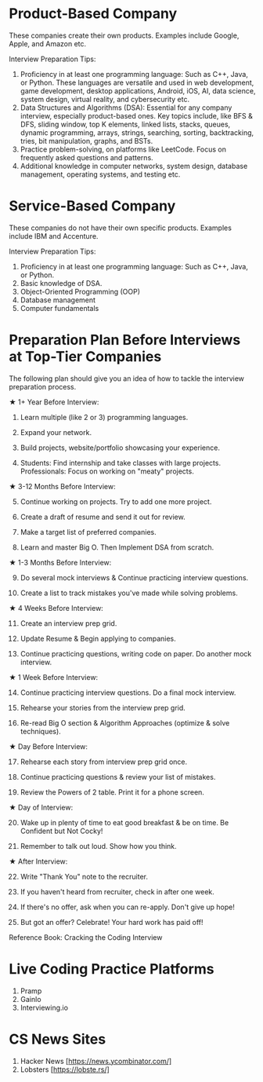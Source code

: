 # Product-Based Company
These companies create their own products. Examples include Google, Apple, and Amazon etc.

Interview Preparation Tips:

1. Proficiency in at least one programming language: Such as C++, Java, or Python. These languages are versatile and used in web development, game development, desktop applications, Android, iOS, AI, data science, system design, virtual reality, and cybersecurity etc.
2. Data Structures and Algorithms (DSA): Essential for any company interview, especially product-based ones. Key topics include, like BFS & DFS, sliding window, top K elements, linked lists, stacks, queues, dynamic programming, arrays, strings, searching, sorting, backtracking, tries, bit manipulation, graphs, and BSTs.
3. Practice problem-solving, on platforms like LeetCode. Focus on frequently asked questions and patterns.
4. Additional knowledge in computer networks, system design, database management, operating systems, and testing etc.

# Service-Based Company
These companies do not have their own specific products. Examples include IBM and Accenture.

Interview Preparation Tips:

1. Proficiency in at least one programming language: Such as C++, Java, or Python.
2. Basic knowledge of DSA.
3. Object-Oriented Programming (OOP)
4. Database management
5. Computer fundamentals

# Preparation Plan Before Interviews at Top-Tier Companies

The following plan should give you an idea of how to tackle the interview preparation process.

★ 1+ Year Before Interview:

1. Learn multiple (like 2 or 3) programming languages.

2. Expand your network.

3. Build projects, website/portfolio showcasing your experience.

4. Students: Find internship and take classes with large projects.
Professionals: Focus on working on "meaty" projects.

★ 3-12 Months Before Interview:

5. Continue working on projects. Try to add one more project.

6. Create a draft of resume and send it out for review.

7. Make a target list of preferred companies.

8. Learn and master Big O. Then Implement DSA from scratch.

★ 1-3 Months Before Interview:

9. Do several mock interviews & Continue practicing interview questions.

10. Create a list to track mistakes you've made while solving problems.

★ 4 Weeks Before Interview:

11. Create an interview prep grid.

12. Update Resume & Begin applying to companies.

13. Continue practicing questions, writing code on paper. Do another mock interview.

★ 1 Week Before Interview:

14. Continue practicing interview questions. Do a final mock interview.

15. Rehearse your stories from the interview prep grid.

16. Re-read Big O section & Algorithm Approaches (optimize & solve techniques).

★ Day Before Interview: 

17. Rehearse each story from interview prep grid once.

18. Continue practicing questions & review your list of mistakes.

19. Review the Powers of 2 table. Print it for a phone screen.

★ Day of Interview:

20. Wake up in plenty of time to eat good breakfast & be on time. Be Confident but Not Cocky!

21. Remember to talk out loud. Show how you think.

★ After Interview:

22. Write "Thank You" note to the recruiter.

23. If you haven't heard from recruiter, check in after one week.

24. If there's no offer, ask when you can re-apply. Don't give up hope!

25. But got an offer? Celebrate! Your hard work has paid off!



Reference Book: 
Cracking the Coding Interview

# Live Coding Practice Platforms

1. Pramp
2. Gainlo
3. Interviewing.io

# CS News Sites

1. Hacker News [https://news.ycombinator.com/]
2. Lobsters [https://lobste.rs/]






